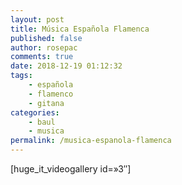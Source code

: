 ```yaml
---
layout: post
title: Música Española Flamenca
published: false
author: rosepac
comments: true
date: 2018-12-19 01:12:32
tags:
    - española
    - flamenco
    - gitana
categories:
    - baul
    - musica
permalink: /musica-espanola-flamenca
---
```

[huge\_it\_videogallery id=&#187;3&#8243;]